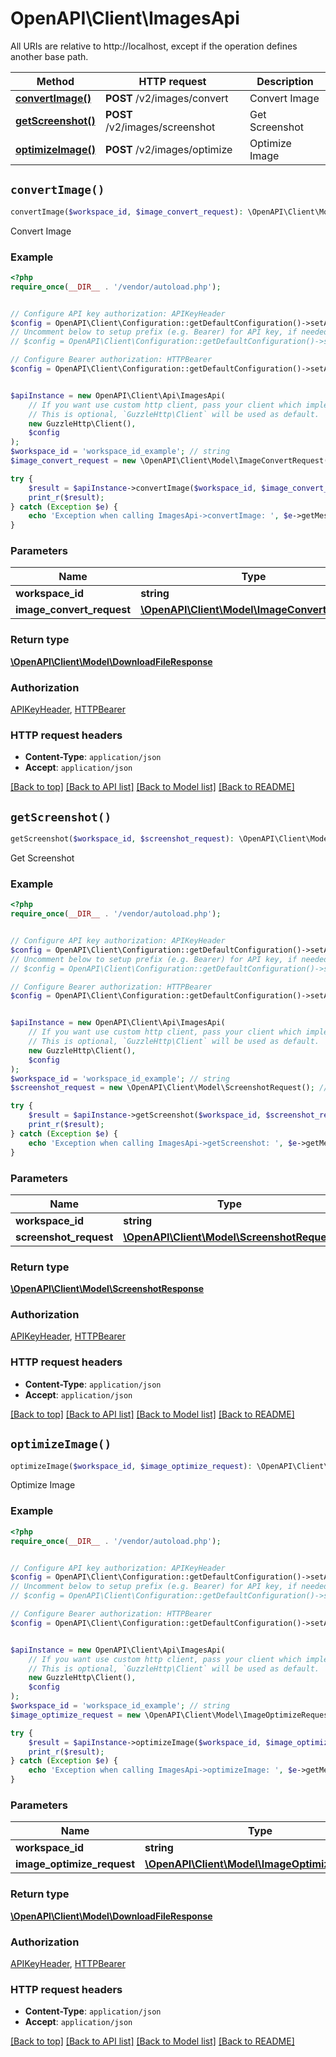 # OpenAPI\Client\ImagesApi

All URIs are relative to http://localhost, except if the operation defines another base path.

| Method | HTTP request | Description |
| ------------- | ------------- | ------------- |
| [**convertImage()**](ImagesApi.md#convertImage) | **POST** /v2/images/convert | Convert Image |
| [**getScreenshot()**](ImagesApi.md#getScreenshot) | **POST** /v2/images/screenshot | Get Screenshot |
| [**optimizeImage()**](ImagesApi.md#optimizeImage) | **POST** /v2/images/optimize | Optimize Image |


## `convertImage()`

```php
convertImage($workspace_id, $image_convert_request): \OpenAPI\Client\Model\DownloadFileResponse
```

Convert Image

### Example

```php
<?php
require_once(__DIR__ . '/vendor/autoload.php');


// Configure API key authorization: APIKeyHeader
$config = OpenAPI\Client\Configuration::getDefaultConfiguration()->setApiKey('Api-Key', 'YOUR_API_KEY');
// Uncomment below to setup prefix (e.g. Bearer) for API key, if needed
// $config = OpenAPI\Client\Configuration::getDefaultConfiguration()->setApiKeyPrefix('Api-Key', 'Bearer');

// Configure Bearer authorization: HTTPBearer
$config = OpenAPI\Client\Configuration::getDefaultConfiguration()->setAccessToken('YOUR_ACCESS_TOKEN');


$apiInstance = new OpenAPI\Client\Api\ImagesApi(
    // If you want use custom http client, pass your client which implements `GuzzleHttp\ClientInterface`.
    // This is optional, `GuzzleHttp\Client` will be used as default.
    new GuzzleHttp\Client(),
    $config
);
$workspace_id = 'workspace_id_example'; // string
$image_convert_request = new \OpenAPI\Client\Model\ImageConvertRequest(); // \OpenAPI\Client\Model\ImageConvertRequest

try {
    $result = $apiInstance->convertImage($workspace_id, $image_convert_request);
    print_r($result);
} catch (Exception $e) {
    echo 'Exception when calling ImagesApi->convertImage: ', $e->getMessage(), PHP_EOL;
}
```

### Parameters

| Name | Type | Description  | Notes |
| ------------- | ------------- | ------------- | ------------- |
| **workspace_id** | **string**|  | |
| **image_convert_request** | [**\OpenAPI\Client\Model\ImageConvertRequest**](../Model/ImageConvertRequest.md)|  | |

### Return type

[**\OpenAPI\Client\Model\DownloadFileResponse**](../Model/DownloadFileResponse.md)

### Authorization

[APIKeyHeader](../../README.md#APIKeyHeader), [HTTPBearer](../../README.md#HTTPBearer)

### HTTP request headers

- **Content-Type**: `application/json`
- **Accept**: `application/json`

[[Back to top]](#) [[Back to API list]](../../README.md#endpoints)
[[Back to Model list]](../../README.md#models)
[[Back to README]](../../README.md)

## `getScreenshot()`

```php
getScreenshot($workspace_id, $screenshot_request): \OpenAPI\Client\Model\ScreenshotResponse
```

Get Screenshot

### Example

```php
<?php
require_once(__DIR__ . '/vendor/autoload.php');


// Configure API key authorization: APIKeyHeader
$config = OpenAPI\Client\Configuration::getDefaultConfiguration()->setApiKey('Api-Key', 'YOUR_API_KEY');
// Uncomment below to setup prefix (e.g. Bearer) for API key, if needed
// $config = OpenAPI\Client\Configuration::getDefaultConfiguration()->setApiKeyPrefix('Api-Key', 'Bearer');

// Configure Bearer authorization: HTTPBearer
$config = OpenAPI\Client\Configuration::getDefaultConfiguration()->setAccessToken('YOUR_ACCESS_TOKEN');


$apiInstance = new OpenAPI\Client\Api\ImagesApi(
    // If you want use custom http client, pass your client which implements `GuzzleHttp\ClientInterface`.
    // This is optional, `GuzzleHttp\Client` will be used as default.
    new GuzzleHttp\Client(),
    $config
);
$workspace_id = 'workspace_id_example'; // string
$screenshot_request = new \OpenAPI\Client\Model\ScreenshotRequest(); // \OpenAPI\Client\Model\ScreenshotRequest

try {
    $result = $apiInstance->getScreenshot($workspace_id, $screenshot_request);
    print_r($result);
} catch (Exception $e) {
    echo 'Exception when calling ImagesApi->getScreenshot: ', $e->getMessage(), PHP_EOL;
}
```

### Parameters

| Name | Type | Description  | Notes |
| ------------- | ------------- | ------------- | ------------- |
| **workspace_id** | **string**|  | |
| **screenshot_request** | [**\OpenAPI\Client\Model\ScreenshotRequest**](../Model/ScreenshotRequest.md)|  | |

### Return type

[**\OpenAPI\Client\Model\ScreenshotResponse**](../Model/ScreenshotResponse.md)

### Authorization

[APIKeyHeader](../../README.md#APIKeyHeader), [HTTPBearer](../../README.md#HTTPBearer)

### HTTP request headers

- **Content-Type**: `application/json`
- **Accept**: `application/json`

[[Back to top]](#) [[Back to API list]](../../README.md#endpoints)
[[Back to Model list]](../../README.md#models)
[[Back to README]](../../README.md)

## `optimizeImage()`

```php
optimizeImage($workspace_id, $image_optimize_request): \OpenAPI\Client\Model\DownloadFileResponse
```

Optimize Image

### Example

```php
<?php
require_once(__DIR__ . '/vendor/autoload.php');


// Configure API key authorization: APIKeyHeader
$config = OpenAPI\Client\Configuration::getDefaultConfiguration()->setApiKey('Api-Key', 'YOUR_API_KEY');
// Uncomment below to setup prefix (e.g. Bearer) for API key, if needed
// $config = OpenAPI\Client\Configuration::getDefaultConfiguration()->setApiKeyPrefix('Api-Key', 'Bearer');

// Configure Bearer authorization: HTTPBearer
$config = OpenAPI\Client\Configuration::getDefaultConfiguration()->setAccessToken('YOUR_ACCESS_TOKEN');


$apiInstance = new OpenAPI\Client\Api\ImagesApi(
    // If you want use custom http client, pass your client which implements `GuzzleHttp\ClientInterface`.
    // This is optional, `GuzzleHttp\Client` will be used as default.
    new GuzzleHttp\Client(),
    $config
);
$workspace_id = 'workspace_id_example'; // string
$image_optimize_request = new \OpenAPI\Client\Model\ImageOptimizeRequest(); // \OpenAPI\Client\Model\ImageOptimizeRequest

try {
    $result = $apiInstance->optimizeImage($workspace_id, $image_optimize_request);
    print_r($result);
} catch (Exception $e) {
    echo 'Exception when calling ImagesApi->optimizeImage: ', $e->getMessage(), PHP_EOL;
}
```

### Parameters

| Name | Type | Description  | Notes |
| ------------- | ------------- | ------------- | ------------- |
| **workspace_id** | **string**|  | |
| **image_optimize_request** | [**\OpenAPI\Client\Model\ImageOptimizeRequest**](../Model/ImageOptimizeRequest.md)|  | |

### Return type

[**\OpenAPI\Client\Model\DownloadFileResponse**](../Model/DownloadFileResponse.md)

### Authorization

[APIKeyHeader](../../README.md#APIKeyHeader), [HTTPBearer](../../README.md#HTTPBearer)

### HTTP request headers

- **Content-Type**: `application/json`
- **Accept**: `application/json`

[[Back to top]](#) [[Back to API list]](../../README.md#endpoints)
[[Back to Model list]](../../README.md#models)
[[Back to README]](../../README.md)
